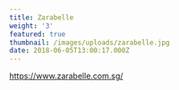```yaml
---
title: Zarabelle
weight: '3'
featured: true
thumbnail: /images/uploads/zarabelle.jpg
date: 2018-06-05T13:00:17.000Z
---
```

https://www.zarabelle.com.sg/
